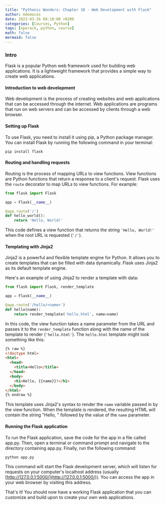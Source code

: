 ```yaml
---
title: "Pythonic Wonders: Chapter 10 - Web Development with Flask"
author: mdomocos
date: 2023-03-26 09:10:00 +0200
categories: [Courses, Python]
tags: [operack, python, course]
math: false
mermaid: false
---
```

### Intro

Flask is a popular Python web framework used for building web applications. It is a lightweight framework that provides a simple way to create web applications.

#### Introduction to web development

Web development is the process of creating websites and web applications that can be accessed through the internet. Web applications are programs that run on web servers and can be accessed by clients through a web browser.

#### Setting up Flask

To use Flask, you need to install it using pip, a Python package manager. You can install Flask by running the following command in your terminal:

```shell
pip install flask
```

#### Routing and handling requests

Routing is the process of mapping URLs to view functions. View functions are Python functions that return a response to a client's request. Flask uses the `route` decorator to map URLs to view functions. For example:

```python
from flask import Flask

app = Flask(__name__)

@app.route('/')
def hello_world():
    return 'Hello, World!'
```

This code defines a view function that returns the string `'Hello, World!'` when the root URL is requested (`'/'`).

#### Templating with Jinja2

Jinja2 is a powerful and flexible template engine for Python. It allows you to create templates that can be filled with data dynamically. Flask uses Jinja2 as its default template engine.

Here's an example of using Jinja2 to render a template with data:

```python
from flask import Flask, render_template

app = Flask(__name__)

@app.route('/hello/<name>')
def hello(name):
    return render_template('hello.html', name=name)
```

In this code, the view function takes a name parameter from the URL and passes it to the `render_template` function along with the name of the template to render (`'hello.html'`). The `hello.html` template might look something like this:

```html
{% raw %}
<!doctype html>
<html>
  <head>
    <title>Hello</title>
  </head>
  <body>
    <h1>Hello, {{name}}!</h1>
  </body>
</html>
{% endraw %}
```

This template uses Jinja2's syntax to render the `name` variable passed in by the view function. When the template is rendered, the resulting HTML will contain the string "Hello, " followed by the value of the `name` parameter.

#### Running the Flask application
To run the Flask application, save the code for the app in a file called app.py. Then, open a terminal or command prompt and navigate to the directory containing app.py. Finally, run the following command:

```shell
python app.py
```

This command will start the Flask development server, which will listen for requests on your computer's localhost address (usually [http://127.0.0.1:5000/](http://127.0.0.1:5000/)). You can access the app in your web browser by visiting this address.

That's it! You should now have a working Flask application that you can customize and build upon to create your own web applications.

